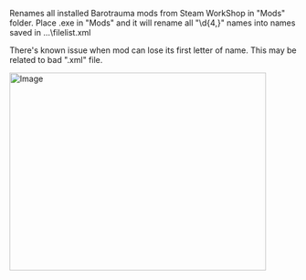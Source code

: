 Renames all installed Barotrauma mods from Steam WorkShop in "Mods" folder. Place .exe in "Mods" and it will rename all "\d{4,}" names into names saved in ...\filelist.xml

There's known issue when mod can lose its first letter of name. This may be related to bad ".xml" file.

<img width="449" height="347" alt="Image" src="https://github.com/user-attachments/assets/864f4196-9325-4cb6-8faa-15a66b4e27ff" />
